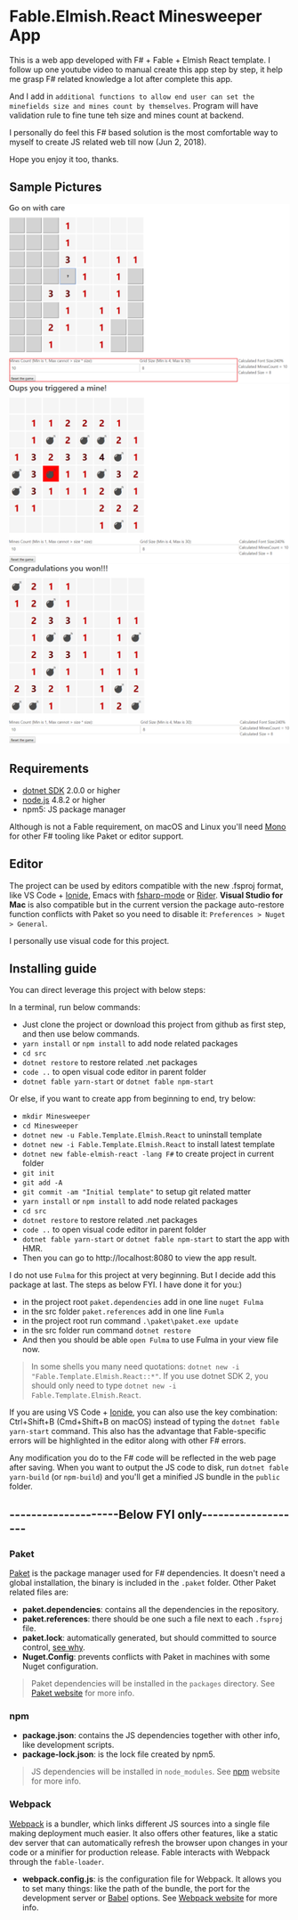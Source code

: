 # Fable.Elmish.React Minesweeper App
This is a web app developed with F# + Fable + Elmish React template. I follow up one youtube video to manual create this app step by step, it help me grasp F# related knowledge a lot after complete this app.

And I add in `additional functions to allow end user can set the minefields size and mines count by themselves`. Program will have validation rule to fine tune teh size and mines count at backend.

I personally do feel this F# based solution is the most comfortable way to myself to create JS related web till now (Jun 2, 2018).

Hope you enjoy it too, thanks.

## Sample Pictures
![Sample Picture - Running](https://github.com/ScottHuangZL/Minesweeper/blob/master/src/sample-picture1.png)
![Sample Picture - Lost](https://github.com/ScottHuangZL/Minesweeper/blob/master/src/sample-picture2.png)
![Sample Picture - Won](https://github.com/ScottHuangZL/Minesweeper/blob/master/src/sample-picture3.png)

## Requirements

* [dotnet SDK](https://www.microsoft.com/net/download/core) 2.0.0 or higher
* [node.js](https://nodejs.org) 4.8.2 or higher
* npm5: JS package manager

Although is not a Fable requirement, on macOS and Linux you'll need [Mono](http://www.mono-project.com/) for other F# tooling like Paket or editor support.

## Editor

The project can be used by editors compatible with the new .fsproj format, like VS Code + [Ionide](http://ionide.io/), Emacs with [fsharp-mode](https://github.com/fsharp/emacs-fsharp-mode) or [Rider](https://www.jetbrains.com/rider/). **Visual Studio for Mac** is also compatible but in the current version the package auto-restore function conflicts with Paket so you need to disable it: `Preferences > Nuget > General`.

I personally use visual code for this project. 

## Installing guide

You can direct leverage this project with below steps:

In a terminal, run below commands:
* Just clone the project or download this project from github as first step, and then use below commands.
* `yarn install` or `npm install` to add node related packages
* `cd src`
* `dotnet restore` to restore related .net packages
* `code ..` to open visual code editor in parent folder
* `dotnet fable yarn-start` or `dotnet fable npm-start`

Or else, if you want to create app from beginning to end, try below:
* `mkdir Minesweeper`
* `cd Minesweeper`
* `dotnet new -u Fable.Template.Elmish.React` to uninstall template
* `dotnet new -i Fable.Template.Elmish.React` to install latest template
* `dotnet new fable-elmish-react -lang F#` to create project in current folder
* `git init`
* `git add -A`
* `git commit -am "Initial template"` to setup git related matter
* `yarn install` or `npm install` to add node related packages
* `cd src`
* `dotnet restore` to restore related .net packages
* `code ..` to open visual code editor in parent folder
* `dotnet fable yarn-start` or `dotnet fable npm-start` to start the app with HMR.
* Then you can go to http://localhost:8080 to view the app result.


I do not use `Fulma` for this project at very beginning. But I decide add this package at last.
The steps as below FYI. I have done it for you:)

* in the project root `paket.dependencies` add in one line `nuget Fulma`
* in the src folder `paket.references` add in one line `Fumla`
* in the project root run command `.\paket\paket.exe update`
* in the src folder run command `dotnet restore`
* And then you should be able `open Fulma` to use Fulma in your view file now.


> In some shells you many need quotations: `dotnet new -i "Fable.Template.Elmish.React::*"`. If you use dotnet SDK 2, you should only need to type `dotnet new -i Fable.Template.Elmish.React`.

If you are using VS Code + [Ionide](http://ionide.io/), you can also use the key combination: Ctrl+Shift+B (Cmd+Shift+B on macOS) instead of typing the `dotnet fable yarn-start` command. This also has the advantage that Fable-specific errors will be highlighted in the editor along with other F# errors.

Any modification you do to the F# code will be reflected in the web page after saving. When you want to output the JS code to disk, run `dotnet fable yarn-build` (or `npm-build`) and you'll get a minified JS bundle in the `public` folder.

## --------------------Below FYI only-------------------

### Paket

[Paket](https://fsprojects.github.io/Paket/) is the package manager used for F# dependencies. It doesn't need a global installation, the binary is included in the `.paket` folder. Other Paket related files are:

- **paket.dependencies**: contains all the dependencies in the repository.
- **paket.references**: there should be one such a file next to each `.fsproj` file.
- **paket.lock**: automatically generated, but should committed to source control, [see why](https://fsprojects.github.io/Paket/faq.html#Why-should-I-commit-the-lock-file).
- **Nuget.Config**: prevents conflicts with Paket in machines with some Nuget configuration.

> Paket dependencies will be installed in the `packages` directory. See [Paket website](https://fsprojects.github.io/Paket/) for more info.

### npm

- **package.json**: contains the JS dependencies together with other info, like development scripts.
- **package-lock.json**: is the lock file created by npm5.

> JS dependencies will be installed in `node_modules`. See [npm](https://www.npmjs.com/) website for more info.

### Webpack

[Webpack](https://webpack.js.org) is a bundler, which links different JS sources into a single file making deployment much easier. It also offers other features, like a static dev server that can automatically refresh the browser upon changes in your code or a minifier for production release. Fable interacts with Webpack through the `fable-loader`.

- **webpack.config.js**: is the configuration file for Webpack. It allows you to set many things: like the path of the bundle, the port for the development server or [Babel](https://babeljs.io/) options. See [Webpack website](https://webpack.js.org) for more info.

